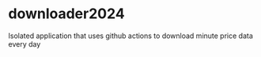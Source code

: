 # downloader2024
Isolated application that uses github actions to download minute price data every day
